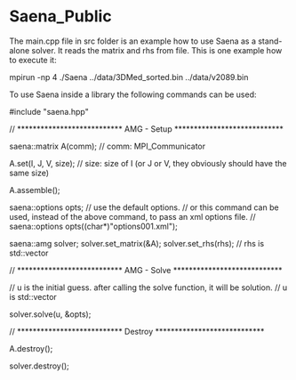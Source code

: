# Saena_Public

The main.cpp file in src folder is an example how to use Saena as a stand-alone solver. It reads the matrix and rhs from file. This is one example how to execute it:

mpirun -np 4 ./Saena ../data/3DMed_sorted.bin ../data/v2089.bin


To use Saena inside a library the following commands can be used:

#include "saena.hpp"

// *************************** AMG - Setup ****************************

saena::matrix A(comm); // comm: MPI_Communicator

A.set(I, J, V, size); // size: size of I (or J or V, they obviously should have the same size)

A.assemble();

saena::options opts; // use the default options.
// or this command can be used, instead of the above command, to pass an xml options file.
// saena::options opts((char*)"options001.xml");

saena::amg solver;
solver.set_matrix(&A);
solver.set_rhs(rhs); // rhs is std::vector<double>

// *************************** AMG - Solve ****************************

// u is the initial guess. after calling the solve function, it will be solution.
// u is std::vector<double>
  
solver.solve(u, &opts); 

// *************************** Destroy ****************************

A.destroy();

solver.destroy();
